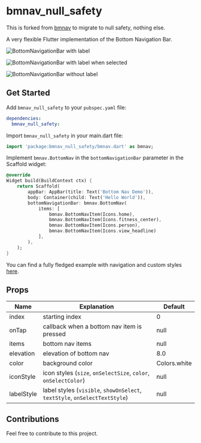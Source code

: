 # bmnav_null_safety

This is forked from [bmnav](https://pub.dev/packages/bmnav) to migrate to null safety, nothing else.

A very flexible Flutter implementation of the Bottom Navigation Bar.

![BottomNavigationBar with label](https://raw.githubusercontent.com/aisivan36/bmnav_null_safety/null_safety/screenshots/with-label.gif)

![BottomNavigationBar with label when selected](https://raw.githubusercontent.com/aisivan36/bmnav_null_safety/null_safety/screenshots/with-select-label.gif)

![BottomNavigationBar without label](https://raw.githubusercontent.com/aisivan36/bmnav_null_safety/null_safety/screenshots/without-label.gif)

## Get Started

Add `bmnav_null_safety` to your `pubspec.yaml` file:

```yaml
dependencies:
  bmnav_null_safety:
```

Import `bmnav_null_safety` in your main.dart file:

```dart
import 'package:bmnav_null_safety/bmnav.dart' as bmnav;
```

Implement `bmnav.BottomNav` in the `bottomNavigationBar` parameter in the Scaffold widget:

```dart
@override
Widget build(BuildContext ctx) {
	return Scaffold(
		appBar: AppBar(title: Text('Bottom Nav Demo')),
		body: Container(child: Text('Hello World')),
		bottomNavigationBar: bmnav.BottomNav(
			items: [
				bmnav.BottomNavItem(Icons.home),
				bmnav.BottomNavItem(Icons.fitness_center),
				bmnav.BottomNavItem(Icons.person),
				bmnav.BottomNavItem(Icons.view_headline)
			],
		),
	);
}
```

You can find a fully fledged example with navigation and custom styles [here](https://github.com/aisivan36/bmnav_null_safety/blob/null_safety/example/lib/main.dart).

## Props

| Name       | Explanation                                                                | Default      |
| ---------- | -------------------------------------------------------------------------- | ------------ |
| index      | starting index                                                             | 0            |
| onTap      | callback when a bottom nav item is pressed                                 | null         |
| items      | bottom nav items                                                           | null         |
| elevation  | elevation of bottom nav                                                    | 8.0          |
| color      | background color                                                           | Colors.white |
| iconStyle  | icon styles (`size`, `onSelectSize`, `color`, `onSelectColor`)             | null         |
| labelStyle | label styles (`visible`, `showOnSelect`, `textStyle`, `onSelectTextStyle`) | null         |

## Contributions

Feel free to contribute to this project.
